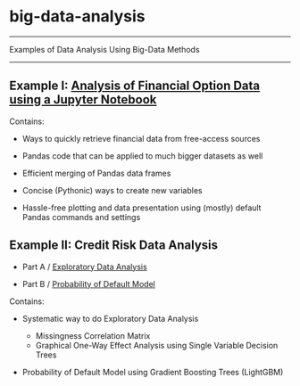 # big-data-analysis

---

Examples of Data Analysis Using Big-Data Methods

---

## Example I: [Analysis of Financial Option Data using a Jupyter Notebook](Call_Put_Options.ipynb)

Contains:

- Ways to quickly retrieve financial data from free-access sources

- Pandas code that can be applied to much bigger datasets as well

- Efficient merging of Pandas data frames

- Concise (Pythonic) ways to create new variables

- Hassle-free plotting and data presentation using (mostly) default Pandas commands and settings


## Example II: Credit Risk Data Analysis

- Part A / [Exploratory Data Analysis](https://www.kaggle.com/yanpapadakis/credit-default-risk-data-eda)

- Part B / [Probability of Default Model](https://www.kaggle.com/yanpapadakis/credit-risk-model-v1)

Contains:

- Systematic way to do Exploratory Data Analysis

  - Missingness Correlation Matrix
  - Graphical One-Way Effect Analysis using Single Variable Decision Trees

- Probability of Default Model using Gradient Boosting Trees (LightGBM)

